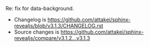 Re: fix for data-background.

- Changelog is https://github.com/attakei/sphinx-revealjs/blob/v3.1.3/CHANGELOG.rst
- Source changes is https://github.com/attakei/sphinx-revealjs/compare/v3.1.2...v3.1.3
